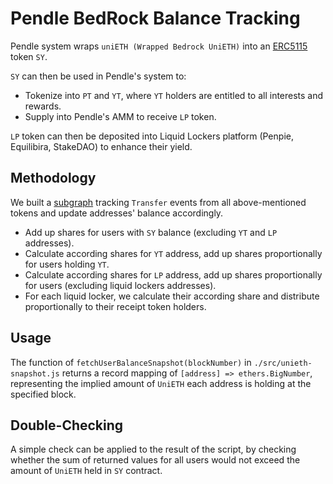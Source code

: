 # Pendle BedRock Balance Tracking 

Pendle system wraps `uniETH (Wrapped Bedrock UniETH)` into an [ERC5115](https://eips.ethereum.org/EIPS/eip-5115) token `SY`.

`SY` can then be used in Pendle's system to:
- Tokenize into `PT` and `YT`, where `YT` holders are entitled to all interests and rewards.
- Supply into Pendle's AMM to receive `LP` token.

`LP` token can then be deposited into Liquid Lockers platform (Penpie, Equilibira, StakeDAO) to enhance their yield.

## Methodology

We built a [subgraph](https://thegraph.com/hosted-service/subgraph/pendle-finance/unieth-balance-tracker) tracking `Transfer` events from all above-mentioned tokens and update addresses' balance accordingly.

- Add up shares for users with `SY` balance (excluding `YT` and `LP` addresses).
- Calculate according shares for `YT` address, add up shares proportionally for users holding `YT`.
- Calculate according shares for `LP` address, add up shares proportionally for users (excluding liquid lockers addresses).
- For each liquid locker, we calculate their according share and distribute proportionally to their receipt token holders. 

## Usage

The function of `fetchUserBalanceSnapshot(blockNumber)` in `./src/unieth-snapshot.js` returns a record mapping of `[address] => ethers.BigNumber`, representing the implied amount of `UniETH` each address is holding at the specified block.

## Double-Checking

A simple check can be applied to the result of the script, by checking whether the sum of returned values for all users would not exceed the amount of `UniETH` held in `SY` contract.
